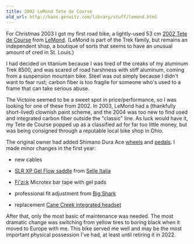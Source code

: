 ```yaml
---
title: 2002 LeMond Tete de Course
old_url: http://hans.gerwitz.com/library/stuff/lemond.html
---
```


For Christmas 2003 I got my first road bike, a lightly-used 53 cm [2002 Tete de Course][2] from [LeMond][3].  (LeMond is part of the Trek family, but remains an independent shop, a boutique of sorts that seems to have an unusual amount of cred in St. Louis.)

   [2]: http://www.roadbikereview.com/2002+Road+Bike/LeMond+Bicycles+Tete+de+Course/PRD_101436_4229crx.aspx
   [3]: https://en.wikipedia.org/wiki/LeMond_Racing_Cycles

I had decided on titanium because I was tired of the creaks of my aluminum Trek 8500, and was scared of road harshness with stiff aluminum, coming from a suspension mountain bike.  Steel was out simply because I didn't want to fear rust; carbon fiber is too fragile for someone who's used to a frame that can take serious abuse.

The Victoire seemed to be a sweet spot in price/performance, so I was looking for one of these from 2002.  In 2003, LeMond had a (thankfully short-lived) clownish paint scheme, and the 2004 was too new to find used and integrated carbon fiber outside the "classic" line.  As luck would have it, my Tete de Course popped up as a classified ad for far too little money, but was being consigned through a reputable local bike shop in Ohio.

The original owner had added Shimano Dura Ace [wheels][5] and [pedals][6].  I made minor changes in the first year:

   [5]: http://www.roadbikereview.com/Wheelsets/Shimano+WH-7700+Dura-Ace/PRD_28419_2490crx.aspx
   [6]: http://www.roadbikereview.com/Pedals/Shimano+PD-7750/PRD_143274_2503crx.aspx

* new cables
* [SLR XP Gel Flow saddle][7] from [Selle Italia][8]
* [Fi'zi:k][9] Microtex bar tape with gel pads
* professional fit adjustment from [Big Shark][10]
* replacement [Cane Creek integrated headset][11]

   [7]: http://www.roadbikereview.com/Saddles/Selle%20Italia/PRD_292334_2509crx.aspx
   [8]: http://www.selleitalia.com/
   [9]: http://www.fizik.com/
   [10]: http://bigshark.com/
   [11]: http://www.canecreek.com/52.html

After that, only the most basic of maintenance was needed. The most dramatic change was switching from yellow tires to boring black when it moved to Europe with me. This bike served me well and may be the most important physical possession I've had, at least until retiring it in 2022.
